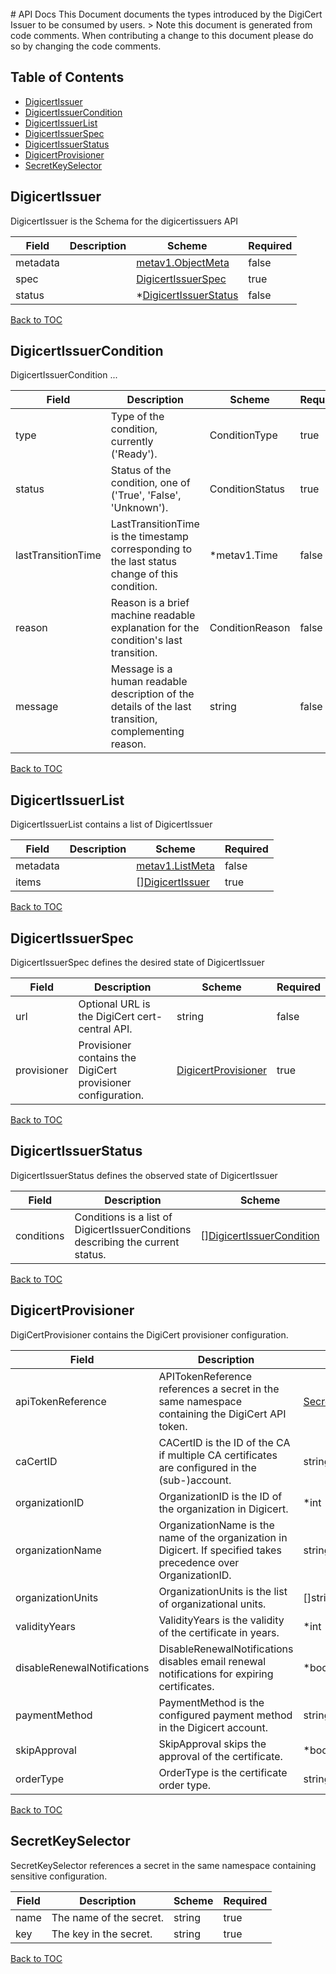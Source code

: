 <br>
# API Docs
This Document documents the types introduced by the DigiCert Issuer to be consumed by users.
> Note this document is generated from code comments. When contributing a change to this document please do so by changing the code comments.

## Table of Contents
* [DigicertIssuer](#digicertissuer)
* [DigicertIssuerCondition](#digicertissuercondition)
* [DigicertIssuerList](#digicertissuerlist)
* [DigicertIssuerSpec](#digicertissuerspec)
* [DigicertIssuerStatus](#digicertissuerstatus)
* [DigicertProvisioner](#digicertprovisioner)
* [SecretKeySelector](#secretkeyselector)

## DigicertIssuer

DigicertIssuer is the Schema for the digicertissuers API

| Field | Description | Scheme | Required |
| ----- | ----------- | ------ | -------- |
| metadata |  | [metav1.ObjectMeta](https://kubernetes.io/docs/reference/generated/kubernetes-api/v1.17/#objectmeta-v1-meta) | false |
| spec |  | [DigicertIssuerSpec](#digicertissuerspec) | true |
| status |  | *[DigicertIssuerStatus](#digicertissuerstatus) | false |

[Back to TOC](#table-of-contents)

## DigicertIssuerCondition

DigicertIssuerCondition  ...

| Field | Description | Scheme | Required |
| ----- | ----------- | ------ | -------- |
| type | Type of the condition, currently ('Ready'). | ConditionType | true |
| status | Status of the condition, one of ('True', 'False', 'Unknown'). | ConditionStatus | true |
| lastTransitionTime | LastTransitionTime is the timestamp corresponding to the last status change of this condition. | *metav1.Time | false |
| reason | Reason is a brief machine readable explanation for the condition's last transition. | ConditionReason | false |
| message | Message is a human readable description of the details of the last transition, complementing reason. | string | false |

[Back to TOC](#table-of-contents)

## DigicertIssuerList

DigicertIssuerList contains a list of DigicertIssuer

| Field | Description | Scheme | Required |
| ----- | ----------- | ------ | -------- |
| metadata |  | [metav1.ListMeta](https://kubernetes.io/docs/reference/generated/kubernetes-api/v1.17/#listmeta-v1-meta) | false |
| items |  | [][DigicertIssuer](#digicertissuer) | true |

[Back to TOC](#table-of-contents)

## DigicertIssuerSpec

DigicertIssuerSpec defines the desired state of DigicertIssuer

| Field | Description | Scheme | Required |
| ----- | ----------- | ------ | -------- |
| url | Optional URL is the DigiCert cert-central API. | string | false |
| provisioner | Provisioner contains the DigiCert provisioner configuration. | [DigicertProvisioner](#digicertprovisioner) | true |

[Back to TOC](#table-of-contents)

## DigicertIssuerStatus

DigicertIssuerStatus defines the observed state of DigicertIssuer

| Field | Description | Scheme | Required |
| ----- | ----------- | ------ | -------- |
| conditions | Conditions is a list of DigicertIssuerConditions describing the current status. | [][DigicertIssuerCondition](#digicertissuercondition) | false |

[Back to TOC](#table-of-contents)

## DigicertProvisioner

DigiCertProvisioner contains the DigiCert provisioner configuration.

| Field | Description | Scheme | Required |
| ----- | ----------- | ------ | -------- |
| apiTokenReference | APITokenReference references a secret in the same namespace containing the DigiCert API token. | [SecretKeySelector](#secretkeyselector) | true |
| caCertID | CACertID is the ID of the CA if multiple CA certificates are configured in the (sub-)account. | string | false |
| organizationID | OrganizationID is the ID of the organization in Digicert. | *int | false |
| organizationName | OrganizationName is the name of the organization in Digicert. If specified takes precedence over OrganizationID. | string | false |
| organizationUnits | OrganizationUnits is the list of organizational units. | []string | false |
| validityYears | ValidityYears is the validity of the certificate in years. | *int | false |
| disableRenewalNotifications | DisableRenewalNotifications disables email renewal notifications for expiring certificates. | *bool | false |
| paymentMethod | PaymentMethod is the configured payment method in the Digicert account. | string | false |
| skipApproval | SkipApproval skips the approval of the certificate. | *bool | false |
| orderType | OrderType is the certificate order type. | string | false |

[Back to TOC](#table-of-contents)

## SecretKeySelector

SecretKeySelector references a secret in the same namespace containing sensitive configuration.

| Field | Description | Scheme | Required |
| ----- | ----------- | ------ | -------- |
| name | The name of the secret. | string | true |
| key | The key in the secret. | string | true |

[Back to TOC](#table-of-contents)
